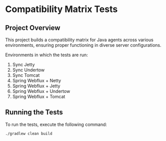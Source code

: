 # Compatibility Matrix Tests

## Project Overview

This project builds a compatibility matrix for Java agents across various environments, ensuring proper functioning in diverse server configurations.

Environments in which the tests are run:

1. Sync Jetty
2. Sync Undertow
3. Sync Tomcat
4. Spring Webflux + Netty
5. Spring Webflux + Jetty
6. Spring Webflux + Undertow
7. Spring Webflux + Tomcat

## Running the Tests
To run the tests, execute the following command:

```
./gradlew clean build
```
